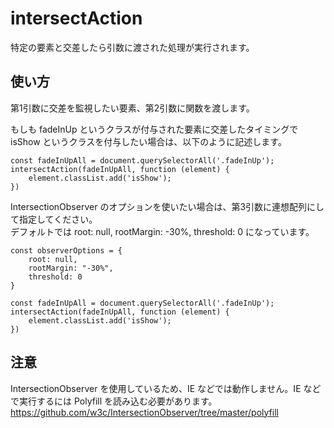 # intersectAction
特定の要素と交差したら引数に渡された処理が実行されます。  

## 使い方
第1引数に交差を監視したい要素、第2引数に関数を渡します。  

もしも fadeInUp というクラスが付与された要素に交差したタイミングで isShow というクラスを付与したい場合は、以下のように記述します。  

	const fadeInUpAll = document.querySelectorAll('.fadeInUp');
	intersectAction(fadeInUpAll, function (element) {
		element.classList.add('isShow');
	})

IntersectionObserver のオプションを使いたい場合は、第3引数に連想配列にして指定してください。  
デフォルトでは root: null, rootMargin: -30%, threshold: 0 になっています。  

	const observerOptions = {
		root: null,
		rootMargin: "-30%",
		threshold: 0
	}

	const fadeInUpAll = document.querySelectorAll('.fadeInUp');
	intersectAction(fadeInUpAll, function (element) {
		element.classList.add('isShow');
	})

## 注意
IntersectionObserver を使用しているため、IE などでは動作しません。IE などで実行するには Polyfill を読み込む必要があります。  
https://github.com/w3c/IntersectionObserver/tree/master/polyfill
